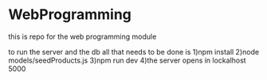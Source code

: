 # WebProgramming
this is repo for the web programming module 

to run the server and the db all that needs to be done is 
1)npm install
2)node models/seedProducts.js
3)npm run dev
4)the server opens in lockalhost 5000
